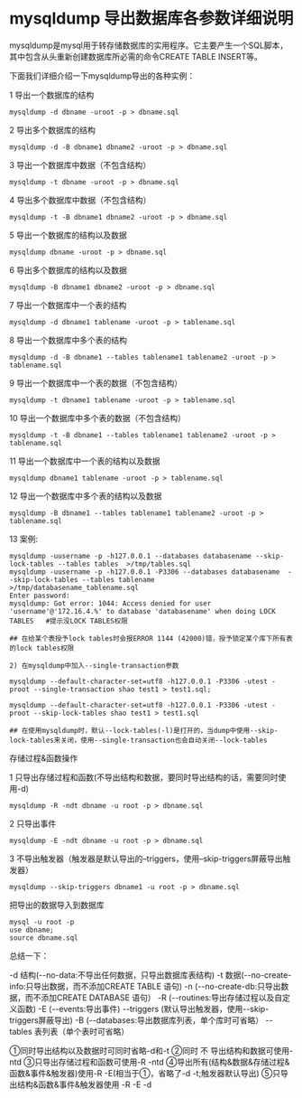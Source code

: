 # mysqldump 导出数据库各参数详细说明

mysqldump是mysql用于转存储数据库的实用程序。它主要产生一个SQL脚本，其中包含从头重新创建数据库所必需的命令CREATE TABLE INSERT等。

下面我们详细介绍一下mysqldump导出的各种实例：

 

1 导出一个数据库的结构

`mysqldump -d dbname -uroot -p > dbname.sql`

2 导出多个数据库的结构

`mysqldump -d -B dbname1 dbname2 -uroot -p > dbname.sql`

3 导出一个数据库中数据（不包含结构）

`mysqldump -t dbname -uroot -p > dbname.sql`

4 导出多个数据库中数据（不包含结构）

`mysqldump -t -B dbname1 dbname2 -uroot -p > dbname.sql`

5 导出一个数据库的结构以及数据

`mysqldump dbname -uroot -p > dbname.sql`

6 导出多个数据库的结构以及数据

`mysqldump -B dbname1 dbname2 -uroot -p > dbname.sql`

7 导出一个数据库中一个表的结构

`mysqldump -d dbname1 tablename -uroot -p > tablename.sql`

8 导出一个数据库中多个表的结构

`mysqldump -d -B dbname1 --tables tablename1 tablename2 -uroot -p > tablename.sql`

9 导出一个数据库中一个表的数据（不包含结构）

`mysqldump -t dbname1 tablename -uroot -p > tablename.sql`

10 导出一个数据库中多个表的数据（不包含结构）

`mysqldump -t -B dbname1 --tables tablename1 tablename2 -uroot -p > tablename.sql`

11 导出一个数据库中一个表的结构以及数据

`mysqldump dbname1 tablename -uroot -p > tablename.sql`

12 导出一个数据库中多个表的结构以及数据

`mysqldump -B dbname1 --tables tablename1 tablename2 -uroot -p > tablename.sql`

13 案例:

``` mysql
mysqldump -uusername -p -h127.0.0.1 --databases databasename --skip-lock-tables --tables tables  >/tmp/tables.sql
mysqldump -uusername -p -h127.0.0.1 -P3306 --databases databasename  --skip-lock-tables --tables tablename   >/tmp/databasename_tablename.sql
Enter password: 
mysqldump: Got error: 1044: Access denied for user 'username'@'172.16.4.%' to database 'databasename' when doing LOCK TABLES   #提示没LOCK TABLES权限

## 在给某个表授予lock tables时会报ERROR 1144 (42000)错，授予锁定某个库下所有表的lock tables权限

2) 在mysqldump中加入--single-transaction参数

mysqldump --default-character-set=utf8 -h127.0.0.1 -P3306 -utest -proot --single-transaction shao test1 > test1.sql;

mysqldump --default-character-set=utf8 -h127.0.0.1 -P3306 -utest -proot --skip-lock-tables shao test1 > test1.sql

## 在使用mysqldump时，默认--lock-tables(-l)是打开的，当dump中使用--skip-lock-tables来关闭，使用--single-transaction也会自动关闭--lock-tables
```

 

存储过程&函数操作

1 只导出存储过程和函数(不导出结构和数据，要同时导出结构的话，需要同时使用-d)

`mysqldump -R -ndt dbname -u root -p > dbname.sql`

2 只导出事件

`mysqldump -E -ndt dbname -u root -p > dbname.sql`

3 不导出触发器（触发器是默认导出的–triggers，使用–skip-triggers屏蔽导出触发器）

`mysqldump --skip-triggers dbname1 -u root -p > dbname.sql`

 

把导出的数据导入到数据库

```mysql
mysql -u root -p
use dbname;
source dbname.sql
```

 

总结一下：

-d 结构(--no-data:不导出任何数据，只导出数据库表结构)
-t 数据(--no-create-info:只导出数据，而不添加CREATE TABLE 语句)
-n (--no-create-db:只导出数据，而不添加CREATE DATABASE 语句）
-R (--routines:导出存储过程以及自定义函数)
-E (--events:导出事件)
--triggers (默认导出触发器，使用--skip-triggers屏蔽导出)
-B (--databases:导出数据库列表，单个库时可省略）
--tables 表列表（单个表时可省略）

①同时导出结构以及数据时可同时省略-d和-t
②同时 不 导出结构和数据可使用-ntd
③只导出存储过程和函数可使用-R -ntd
④导出所有(结构&数据&存储过程&函数&事件&触发器)使用-R -E(相当于①，省略了-d -t;触发器默认导出)
⑤只导出结构&函数&事件&触发器使用 -R -E -d

 